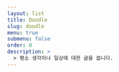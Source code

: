 ```yaml
---
layout: list
title: Doodle
slug: doodle
menu: true
submenu: false
order: 0
description: >
  > 평소 생각이나 일상에 대한 글을 씁니다.
---
```

